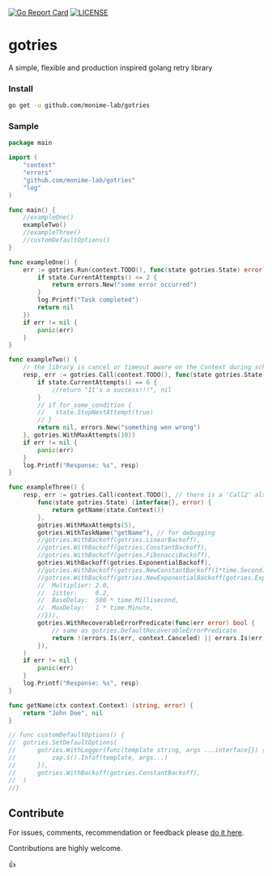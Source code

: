 [![Go Report Card](https://goreportcard.com/badge/github.com/monime-lab/gotries)](https://goreportcard.com/report/github.com/monime-lab/gotries)
[![LICENSE](https://img.shields.io/badge/License-Apache%202-blue.svg)](https://github.com/monime-lab/gotries/blob/main/LICENSE)

# gotries

A simple, flexible and production inspired golang retry library

### Install

```bash
go get -u github.com/monime-lab/gotries
```

### Sample 

```go
package main

import (
	"context"
	"errors"
	"github.com/monime-lab/gotries"
	"log"
)

func main() {
	//exampleOne()
	exampleTwo()
	//exampleThree()
	//customDefaultOptions()
}

func exampleOne() {
	err := gotries.Run(context.TODO(), func(state gotries.State) error {
		if state.CurrentAttempts() <= 2 {
			return errors.New("some error occurred")
		}
		log.Printf("Task completed")
		return nil
	})
	if err != nil {
		panic(err)
	}
}

func exampleTwo() {
	// the library is cancel or timeout aware on the Context during scheduling or on an error
	resp, err := gotries.Call(context.TODO(), func(state gotries.State) (interface{}, error) {
		if state.CurrentAttempts() == 6 {
			//return "It's a success!!!", nil
		}
		// if for_some_condition {
		// 	 state.StopNextAttempt(true)
		// }
		return nil, errors.New("something wen wrong")
	}, gotries.WithMaxAttempts(10))
	if err != nil {
		panic(err)
	}
	log.Printf("Response: %s", resp)
}

func exampleThree() {
	resp, err := gotries.Call(context.TODO(), // there is a 'Call2' also
		func(state gotries.State) (interface{}, error) {
			return getName(state.Context())
		},
		gotries.WithMaxAttempts(5),
		gotries.WithTaskName("getName"), // for debugging
		//gotries.WithBackoff(gotries.LinearBackoff),
		//gotries.WithBackoff(gotries.ConstantBackoff),
		//gotries.WithBackoff(gotries.FibonacciBackoff),
		gotries.WithBackoff(gotries.ExponentialBackoff),
		//gotries.WithBackoff(gotries.NewConstantBackoff(1*time.Second)),
		//gotries.WithBackoff(gotries.NewExponentialBackoff(gotries.ExponentialBackoffConfig{
		//	Multiplier: 2.0,
		//	Jitter:     0.2,
		//	BaseDelay:  500 * time.Millisecond,
		//	MaxDelay:   1 * time.Minute,
		//})),
		gotries.WithRecoverableErrorPredicate(func(err error) bool {
			// same as gotries.DefaultRecoverableErrorPredicate
			return !(errors.Is(err, context.Canceled) || errors.Is(err, context.DeadlineExceeded))
		}),
	)
	if err != nil {
		panic(err)
	}
	log.Printf("Response: %s", resp)
}

func getName(ctx context.Context) (string, error) {
	return "John Doe", nil
}

// func customDefaultOptions() {
//	gotries.SetDefaultOptions(
//		gotries.WithLogger(func(template string, args ...interface{}) {
//			zap.S().Infof(template, args...)
//		}),
//		gotries.WithBackoff(gotries.ConstantBackoff),
//	)
//}
```

## Contribute

For issues, comments, recommendation or feedback please [do it here](https://github.com/monime-lab/gotries/issues).

Contributions are highly welcome.

:thumbsup:
